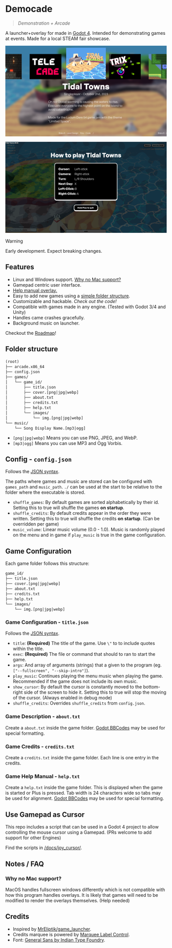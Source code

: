 # Democade

> _Demonstration + Arcade_

A launcher+overlay for made in [Godot 4](https://godotengine.org/). Intended for demonstrating games at events. Made for a local STEAM fair showcase.

![Democade launcher](docs/media/launcher.png)

![Democade help manual](docs/media/help.png)


> [!WARNING]
> Early development. Expect breaking changes.


## Features

- Linux and Windows support. [Why no Mac support?](#why-no-mac-support)
- Gamepad centric user interface.
- [Help manual overlay.](#game-help-manual---helptxt)
- Easy to add new games using a [simple folder structure](#folder-structure).
- Customizable and hackable. _Check out the code!_
- Compatible with games made in any engine. (Tested with Godot 3/4 and Unity)
- Handles came crashes gracefully.
- Background music on launcher.

Checkout the [Roadmap](./ROADMAP.md)!


## Folder structure
```
(root)
├── arcade.x86_64
├── config.json
├── games/
│   └── game_id/
│       ├── title.json
│       ├── cover.[png|jpg|webp]
│       ├── about.txt
│       ├── credits.txt
│       ├── help.txt
│       └── images/
│           └── img.[png|jpg|webp]
└── music/
    └── Song Display Name.[mp3|ogg]
```

- `[png|jpg|webp]` Means you can use PNG, JPEG, and WebP.
- `[mp3|ogg]` Means you can use MP3 and Ogg Vorbis.


## Config - `config.json`

Follows the [JSON syntax](https://en.wikipedia.org/wiki/JSON#Syntax).

The paths where games and music are stored can be configured with `games_path` and `music_path`. `./` can be used at the start to be relative to the folder where the executable is stored.

- `shuffle_games`: By default games are sorted alphabetically by their id. Setting this to true will shuffle the games **on startup**.
- `shuffle_credits`: By default credits appear in the order they were written. Setting this to true will shuffle the credits **on startup**. (Can be overridden per game)
- `music_volume`: Linear music volume (0.0 - 1.0). Music is randomly played on the menu and in game if `play_music` is true in the game configuration.


## Game Configuration

Each game folder follows this structure:

```
game_id/
├── title.json
├── cover.[png|jpg|webp]
├── about.txt
├── credits.txt
├── help.txt
└── images/
    └── img.[png|jpg|webp]
```

### Game Configuration - `title.json`

Follows the [JSON syntax](https://en.wikipedia.org/wiki/JSON#Syntax).

- `title`: **(Required)** The title of the game. Use `\"` to to include quotes within the title.
- `exec`: **(Required)** The file or command that should to ran to start the game.
- `args`: And array of arguments (strings) that a given to the program (eg. `["--fullscreen", "--skip-intro"]`).
- `play_music`: Continues playing the menu music when playing the game. Recommended if the game does not include its own music.
- `show_cursor`: By default the cursor is constantly moved to the bottom-right side of the screen to hide it. Setting this to true will stop the moving of the cursor. (Always enabled in debug mode)
- `shuffle_credits`: Overrides `shuffle_credits` from `config.json`.


### Game Description - `about.txt`

Create a `about.txt` inside the game folder. [Godot BBCodes](https://docs.godotengine.org/en/stable/tutorials/ui/bbcode_in_richtextlabel.html) may be used for special formatting.


### Game Credits - `credits.txt`

Create a `credits.txt` inside the game folder. Each line is one entry in the credits.


### Game Help Manual - `help.txt`

Create a `help.txt` inside the game folder. This is displayed when the game is started or Plus is pressed. Tab width is 24 characters wide so tabs may be used for alignment. [Godot BBCodes](https://docs.godotengine.org/en/stable/tutorials/ui/bbcode_in_richtextlabel.html) may be used for special formatting.


## Use Gamepad as Cursor

This repo includes a script that can be used in a Godot 4 project to allow controlling the mouse cursor using a Gamepad. (PRs welcome to add support for other Engines)

Find the scripts in [/docs/joy_cursor/](./docs/joy_cursor/).


## Notes / FAQ

### Why no Mac support?

MacOS handles fullscreen windows differently which is not compatible with how this program handles overlays. It is likely that games will need to be modified to render the overlays themselves. (Help needed)


## Credits

- Inspired by [MrEliptik/game_launcher](https://github.com/MrEliptik/game_launcher).
- Credits marquee is powered by [Marquee Label Control](https://github.com/markeel/godot-marquee).
- Font: [General Sans by Indian Type Foundry](https://www.fontshare.com/fonts/general-sans).
